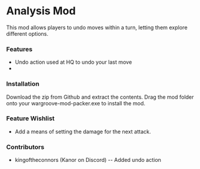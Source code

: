 # Analysis Mod
This mod allows players to undo moves within a turn, letting them explore different options. 

### Features
- Undo action used at HQ to undo your last move
- 

### Installation
Download the zip from Github and extract the contents. Drag the mod folder onto your wargroove-mod-packer.exe to install the mod. 

### Feature Wishlist
- Add a means of setting the damage for the next attack. 

### Contributors
- kingoftheconnors (Kanor on Discord)
-- Added undo action
